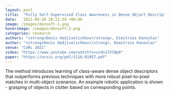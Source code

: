 ```yaml
---
layout: post
title:  "Fully Self-Supervised Class Awareness in Dense Object Descriptors"
date:   2021-09-20 20:21:59 +00:00
image: /images/donsoft-1.png
hoverimage: /images/donsoft-2.png
categories: research
authors: "<strong>Denis Hadjivelichkov</strong>, Dimitrios Kanoulas"
author: "<strong>Denis Hadjivelichkov</strong>, Dimitrios Kanoulas"
venue: "CoRL 2021"
video: "https://www.youtube.com/watch?v=vzdn1lVlNp0"
paper: "https://arxiv.org/pdf/2110.01957.pdf"
---
```


The method introduces learning of class-aware dense object descriptors that outperforms previous techniques with more robust pixel-to-pixel matches in multi-object scenarios. An example robotic application is shown - grasping of objects in clutter based on corresponding points.